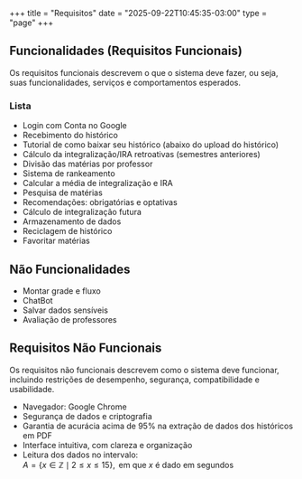 +++
title = "Requisitos"
date = "2025-09-22T10:45:35-03:00"
type = "page"
+++

## Funcionalidades (Requisitos Funcionais)
Os requisitos funcionais descrevem o que o sistema deve fazer, ou seja, suas funcionalidades, serviços e comportamentos esperados.

### Lista
- Login com Conta no Google
- Recebimento do histórico
- Tutorial de como baixar seu histórico (abaixo do upload do histórico)
- Cálculo da integralização/IRA retroativas (semestres anteriores)
- Divisão das matérias por professor
- Sistema de rankeamento
- Calcular a média de integralização e IRA
- Pesquisa de matérias
- Recomendações: obrigatórias e optativas
- Cálculo de integralização futura
- Armazenamento de dados
- Reciclagem de histórico
- Favoritar matérias

## Não Funcionalidades
- Montar grade e fluxo
- ChatBot
- Salvar dados sensíveis
- Avaliação de professores

## Requisitos Não Funcionais
Os requisitos não funcionais descrevem como o sistema deve funcionar, incluindo restrições de desempenho, segurança, compatibilidade e usabilidade.

- Navegador: Google Chrome
- Segurança de dados e criptografia
- Garantia de acurácia acima de 95% na extração de dados dos históricos em PDF
- Interface intuitiva, com clareza e organização
- Leitura dos dados no intervalo:  
  $A = \{x \in \mathbb{Z} \mid 2 \leq x \leq 15\}, \text{ em que } x \text{ é dado em segundos}$